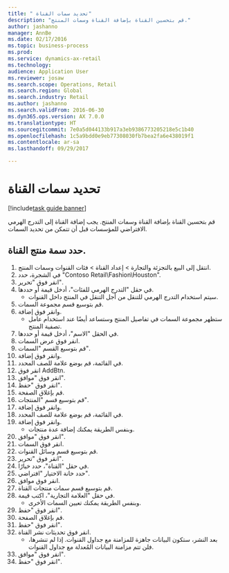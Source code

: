```yaml
--- 
title: " تحديد سمات القناة"
description: "قم بتحسين القناة بإضافة القناة وسمات المنتج."
author: jashanno
manager: AnnBe
ms.date: 02/17/2016
ms.topic: business-process
ms.prod: 
ms.service: dynamics-ax-retail
ms.technology: 
audience: Application User
ms.reviewer: josaw
ms.search.scope: Operations, Retail
ms.search.region: Global
ms.search.industry: Retail
ms.author: jashanno
ms.search.validFrom: 2016-06-30
ms.dyn365.ops.version: AX 7.0.0
ms.translationtype: HT
ms.sourcegitcommit: 7e0a5d044133b917a3eb9386773205218e5c1b40
ms.openlocfilehash: 1c5a9bdd0e9eb77308030fb7bea2fa6e438019f1
ms.contentlocale: ar-sa
ms.lasthandoff: 09/29/2017

---
```

# <a name="define-channel-attributes"></a> تحديد سمات القناة

[!include[task guide banner](../includes/task-guide-banner.md)]

قم بتحسين القناة بإضافة القناة وسمات المنتج. يجب إضافة القناة إلى التدرج الهرمي الافتراضي للمؤسسات قبل أن تتمكن من تحديد السمات.


## <a name="define-channel-product-attribute"></a>حدد سمة منتج القناة.
1. انتقل إلى البيع بالتجزئة والتجارة > إعداد القناة > فئات القنوات وسمات المنتج.
2. في الشجرة، حدد "Contoso Retail\Fashion\Houston".
3. انقر فوق "تحرير".
4. في حقل "‏‫التدرج الهرمي للفئات‬"، أدخل قيمة أو حددها.
    * سيتم استخدام التدرج الهرمي للتنقل من أجل التنقل في المنتج داخل القنوات.  
5. قم بتوسيع قسم مجموعة السمات.
6. وانقر فوق إضافة.
    * ستظهر مجموعة السمات في تفاصيل المنتج وستساعد أيضًا عند استخدام عامل تصفية المنتج.  
7. في الحقل "الاسم"، أدخل قيمة أو حددها.
8. انقر فوق عرض السمات.
9. قم بتوسيع القسم "السمات".
10. وانقر فوق إضافة.
11. في القائمة، قم بوضع علامة للصف المحدد.
12. انقر فوق AddBtn.
13. انقر فوق "موافق".
14. انقر فوق "حفظ".
15. قم بإغلاق الصفحة.
16. قم بتوسيع قسم "المنتجات".
17. وانقر فوق إضافة.
18. في القائمة، قم بوضع علامة للصف المحدد.
19. وانقر فوق إضافة.
    * وبنفس الطريقة يمكنك إضافة عدة منتجات.  
20. انقر فوق "موافق".
21. انقر فوق السمات.
22. قم بتوسيع قسم وسائل القنوات.
23. انقر فوق "تحرير".
24. في حقل "القناة"، حدد خيارًا.
25. حدد خانة الاختيار "افتراضي".
26. انقر فوق موافق.
27. قم بتوسيع قسم ‏‫سمات منتجات القناة‬.
28. في حقل "‏‫العلامة التجارية‬"، اكتب قيمة.
    * وبنفس الطريقة يمكنك تعيين السمات الأخرى.  
29. انقر فوق "حفظ".
30. قم بإغلاق الصفحة.
31. انقر فوق "حفظ".
32. انقر فوق تحديثات نشر القناة.
    * بعد النشر، ستكون البيانات جاهزة للمزامنة مع جداول القنوات. إذا لم تنشرها، فلن تتم مزامنة البيانات المُعدلة مع جداول القنوات.  
33. انقر فوق "موافق".
34. انقر فوق "حفظ".


